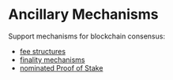 # Ancillary Mechanisms

Support mechanisms for blockchain consensus:
* [fee structures](./fee.md)
* [finality mechanisms](./finality.md)
* [nominated Proof of Stake](./nPoS.md)
